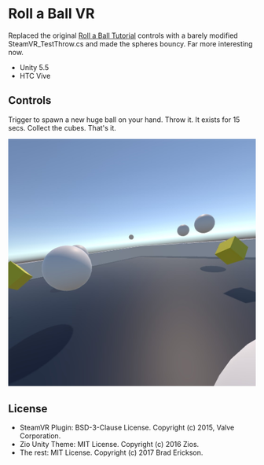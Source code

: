 # Roll a Ball VR

Replaced the original [Roll a Ball Tutorial](https://unity3d.com/learn/tutorials/projects/roll-ball-tutorial)
controls with a barely modified SteamVR_TestThrow.cs and made the spheres bouncy. Far more interesting now.

* Unity 5.5
* HTC Vive

## Controls

Trigger to spawn a new huge ball on your hand. Throw it. It exists for 15 secs. Collect the cubes. That's it.

![Roll-a-Ball-VR](Roll-a-Ball-VR.jpg)

## License

* SteamVR Plugin: BSD-3-Clause License. Copyright (c) 2015, Valve Corporation.
* Zio Unity Theme: MIT License. Copyright (c) 2016 Zios.
* The rest: MIT License. Copyright (c) 2017 Brad Erickson.